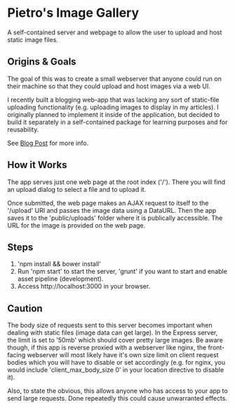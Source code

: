 # Pietro's Image Gallery
A self-contained server and webpage to allow the user to upload and host static image files.

## Origins & Goals
The goal of this was to create a small webserver that anyone could run on their machine so that they could upload and host images via a web UI.

I recently built a blogging web-app that was lacking any sort of static-file uploading functionality (e.g. uploading images to display in my articles). I originally planned to implement it inside of the application, but decided to build it separately in a self-contained package for learning purposes and for reusability.

See [Blog Post](http://blog.chewbonga.com/entry/54b204b1606cf296051395c0) for more info.

## How it Works
The app serves just one web page at the root index ('/'). There you will find an upload dialog to select a file and to upload it.

Once submitted, the web page makes an AJAX request to itself to the '/upload' URI and passes the image data using a DataURL. Then the app saves it to the 'public/uploads' folder where it is publically accessible. The URL for the image is provided on the web page.

## Steps
1. 'npm install && bower install'
2. Run 'npm start' to start the server, 'grunt' if you want to start and enable asset pipeline (development).
3. Access http://localhost:3000 in your browser.

## Caution
The body size of requests sent to this server becomes important when dealing with static files (image data can get large). In the Express server, the limit is set to '50mb' which should cover pretty large images. Be aware though, if this app is reverse proxied with a webserver like nginx, the front-facing webserver will most likely have it's own size limit on client request bodies which you will have to disable or set accordingly (e.g. for nginx, you would include 'client_max_body_size 0' in your location directive to disable it). 

Also, to state the obvious, this allows anyone who has access to your app to send large requests. Done repeatedly this could cause unwarranted effects.
